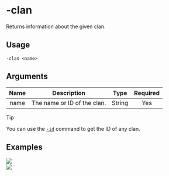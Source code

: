 # -clan

Returns information about the given clan.

## Usage

```
-clan <name>
```

## Arguments

| Name | Description                 | Type   | Required |
| :--: | :-------------------------: | :----: | :------: |
| name | The name or ID of the clan. | String | Yes      |

> [!TIP]
> You can use the [`-id`](commands/id.md) command to get the ID of any clan.

## Examples

<img src="https://user-images.githubusercontent.com/111157596/229905324-206236fb-84bf-4c59-80d8-d6c61dccb0e7.png" class="rounded-corners">\
<img src="https://user-images.githubusercontent.com/111157596/262069321-6a01b945-bb17-47c0-bbf8-ff9dea2e9582.png" class="rounded-corners">